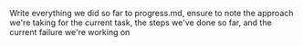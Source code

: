 Write everything we did so far to progress.md, ensure to note the approach we're taking for the current task, the steps we've done so far, and the current failure we're working on
